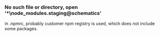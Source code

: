 ### No such file or directory, open  '*\node_modules\.staging\@schematics'
  in .npmrc, probably customer npm registry is used, which does not include some packages.
  
